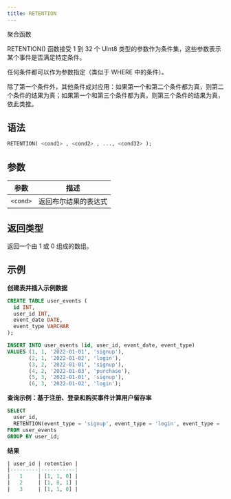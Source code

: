 ```yaml
---
title: RETENTION
---
```


聚合函数

RETENTION() 函数接受 1 到 32 个 UInt8 类型的参数作为条件集，这些参数表示某个事件是否满足特定条件。

任何条件都可以作为参数指定（类似于 WHERE 中的条件）。

除了第一个条件外，其他条件成对应用：如果第一个和第二个条件都为真，则第二个条件的结果为真；如果第一个和第三个条件都为真，则第三个条件的结果为真，依此类推。

## 语法

```sql
RETENTION( <cond1> , <cond2> , ..., <cond32> );
```

## 参数

| 参数      | 描述                                 |
|-----------|---------------------------------------------|
| `<cond>`  | 返回布尔结果的表达式 |

## 返回类型

返回一个由 1 或 0 组成的数组。

## 示例

**创建表并插入示例数据**
```sql
CREATE TABLE user_events (
  id INT,
  user_id INT,
  event_date DATE,
  event_type VARCHAR
);

INSERT INTO user_events (id, user_id, event_date, event_type)
VALUES (1, 1, '2022-01-01', 'signup'),
       (2, 1, '2022-01-02', 'login'),
       (3, 2, '2022-01-01', 'signup'),
       (4, 2, '2022-01-03', 'purchase'),
       (5, 3, '2022-01-01', 'signup'),
       (6, 3, '2022-01-02', 'login');
```

**查询示例：基于注册、登录和购买事件计算用户留存率**
```sql
SELECT
  user_id,
  RETENTION(event_type = 'signup', event_type = 'login', event_type = 'purchase') AS retention
FROM user_events
GROUP BY user_id;
```

**结果**
```sql
| user_id | retention |
|---------|-----------|
|   1     | [1, 1, 0] |
|   2     | [1, 0, 1] |
|   3     | [1, 1, 0] |
```